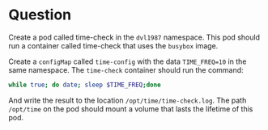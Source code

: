 # Question

Create a pod called time-check in the `dvl1987` namespace.
This pod should run a container called time-check that uses the `busybox` image.

Create a `configMap` called `time-config` with the data `TIME_FREQ=10` in the
same namespace. The `time-check` container should run the command:

```bash
while true; do date; sleep $TIME_FREQ;done
```

And write the result to the location `/opt/time/time-check.log`. The path
`/opt/time` on the pod should mount a volume that lasts the lifetime of this pod.

